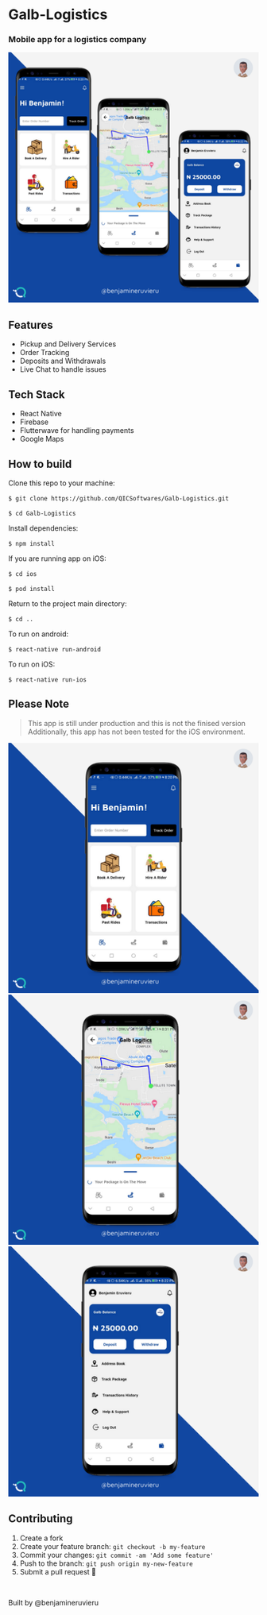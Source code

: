 # Galb-Logistics
### Mobile app for a logistics company 
![App Screens](doc/images/1.png)
## Features
- Pickup and Delivery Services
- Order Tracking
- Deposits and Withdrawals
- Live Chat to handle issues

## Tech Stack
- React Native
- Firebase
- Flutterwave for handling payments
- Google Maps


## How to build
Clone this repo to your machine: 
```
$ git clone https://github.com/QICSoftwares/Galb-Logistics.git
```
```
$ cd Galb-Logistics
```
Install dependencies: 
```
$ npm install
```
If you are running app on iOS: 
```
$ cd ios
```
```
$ pod install
```
Return to the project main directory: 
```
$ cd ..
```
To run on android: 
```
$ react-native run-android
```
To run on iOS: 
```
$ react-native run-ios
```

## Please Note
> This app is still under production and this is not the finised version <br />
> Additionally, this app has not been tested for the iOS environment.

![App Screens](doc/images/2.png)
![App Screens](doc/images/3.png)
![App Screens](doc/images/4.png)
## Contributing

1.  Create a fork
2.  Create your feature branch: `git checkout -b my-feature`
3.  Commit your changes: `git commit -am 'Add some feature'`
4.  Push to the branch: `git push origin my-new-feature`
5.  Submit a pull request 🚀
<br />

Built by @benjamineruvieru

